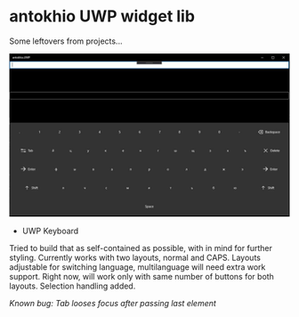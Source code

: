 # antokhio UWP widget lib

Some leftovers from projects...

![Keyboard](https://github.com/antokhio/antokhio.UWP/blob/master/Image.JPG)

* UWP Keyboard

Tried to build that as self-contained as possible, with in mind for further styling.
Currently works with two layouts, normal and CAPS. 
Layouts adjustable for switching language, multilanguage will need extra work support.
Right now, will work only with same number of buttons for both layouts.
Selection handling added.

*Known bug: Tab looses focus after passing last element*

